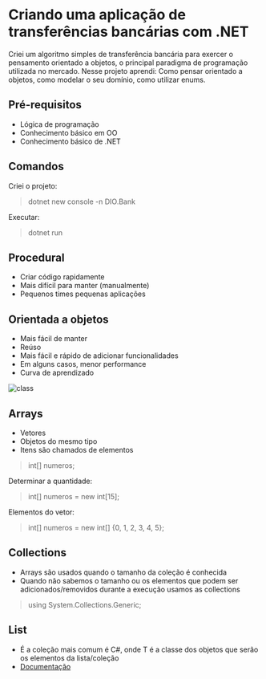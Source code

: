 # Criando uma aplicação de transferências bancárias com .NET
Criei um algoritmo simples de transferência bancária para exercer o pensamento orientado a objetos, o principal paradigma de programação utilizada no mercado. Nesse projeto aprendi: Como pensar orientado a objetos, como modelar o seu domínio, como utilizar enums.

## Pré-requisitos
- Lógica de programação
- Conhecimento básico em OO
- Conhecimento básico de .NET

## Comandos
Criei o projeto:
>dotnet new console -n DIO.Bank

Executar:
>dotnet run

## Procedural
- Criar código rapidamente
- Mais difícil para manter (manualmente)
- Pequenos times pequenas aplicações

## Orientada a objetos
- Mais fácil de manter
- Reúso
- Mais fácil e rápido de adicionar funcionalidades
- Em alguns casos, menor performance
- Curva de aprendizado

![class](https://user-images.githubusercontent.com/72028645/130852011-3234cb61-1516-4f52-a13b-4c3377bed95d.png)

## Arrays
- Vetores
- Objetos do mesmo tipo
- Itens são chamados de elementos

>int[] numeros;

Determinar a quantidade:
>int[] numeros = new int[15];

Elementos do vetor:
>int[] numeros = new int[] {0, 1, 2, 3, 4, 5};

## Collections
- Arrays são usados quando o tamanho da coleção é conhecida 
- Quando não sabemos o tamanho ou os elementos que podem ser adicionados/removidos durante a execução usamos as collections
>using System.Collections.Generic;

## List<T>
- É a coleção mais comum é C#, onde T é a classe dos objetos que serão os elementos da lista/coleção
- [Documentação](https://docs.microsoft.com/en-us/dotnet/csharp/programming-guide/concepts/collections)
